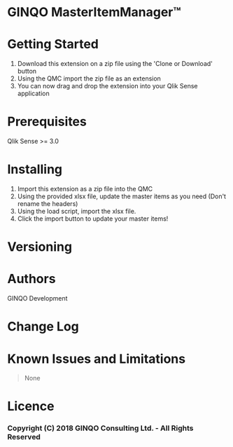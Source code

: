 # GINQO MasterItemManager™


# Getting Started
1. Download this extension on a zip file using the 'Clone or Download' button
2. Using the QMC import the zip file as an extension
3. You can now drag and drop the extension into your Qlik Sense application

# Prerequisites
Qlik Sense >= 3.0

# Installing
1. Import this extension as a zip file into the QMC
2. Using the provided xlsx file, update the master items as you need (Don't rename the headers)
3. Using the load script, import the xlsx file.
4. Click the import button to update your master items!
# Versioning


# Authors
GINQO Development

# Change Log

# Known Issues and Limitations
> None

# Licence

### Copyright (C) 2018 GINQO Consulting Ltd. - All Rights Reserved

